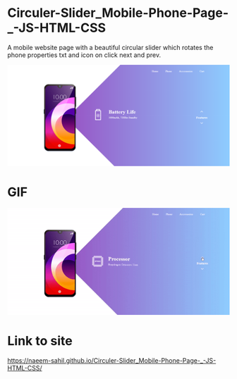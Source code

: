 # Circuler-Slider_Mobile-Phone-Page-_-JS-HTML-CSS
A mobile website page with a beautiful circular  slider which rotates the phone properties txt and icon on click next and prev.

![](https://github.com/Naeem-SahiL/Circuler-Slider_Mobile-Phone-Page-_-JS-HTML-CSS/blob/main/screencapture-file-G-VS-Code-Projects-Phone-page-proj-index-html-2022-02-26-01_28_11.png)


# GIF 
![](https://github.com/Naeem-SahiL/Circuler-Slider_Mobile-Phone-Page-_-JS-HTML-CSS/blob/main/ezgif.com-gif-maker.gif)

# Link to site 
https://naeem-sahil.github.io/Circuler-Slider_Mobile-Phone-Page-_-JS-HTML-CSS/


